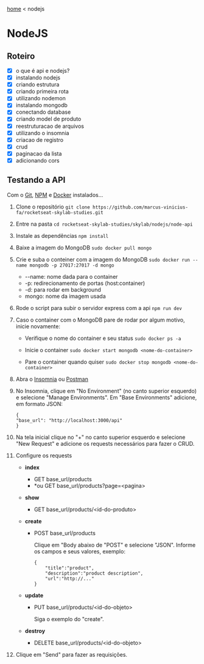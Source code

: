 [home](../../README.md) < nodejs

# NodeJS

## Roteiro

- [x] o que é api e nodejs?
- [x] instalando nodejs
- [x] criando estrutura
- [x] criando primeira rota
- [x] utilizando nodemon
- [x] instalando mongodb
- [x] conectando database
- [x] criando model de produto
- [x] reestruturacao de arquivos
- [x] utilizando o insomnia
- [x] criacao de registro
- [x] crud
- [x] paginacao da lista
- [x] adicionando cors

## Testando a API

Com o [Git](https://git-scm.com/), [NPM](https://nodejs.org/en/) e [Docker](https://docs.docker.com/install/linux/docker-ce/ubuntu/) instalados...

1. Clone o repositório `git clone https://github.com/marcus-vinicius-fa/rocketseat-skylab-studies.git`

1. Entre na pasta `cd rocketseat-skylab-studies/skylab/nodejs/node-api`

1. Instale as dependências `npm install`

1. Baixe a imagem do MongoDB `sudo docker pull mongo`

1. Crie e suba o conteiner com a imagem do MongoDB `sudo docker run --name mongodb -p 27017:27017 -d mongo`
    - --name: nome dada para o container
    - -p: redirecionamento de portas (host:container)
    - -d: para rodar em background
    - mongo: nome da imagem usada

1. Rode o script para subir o servidor express com a api `npm run dev`

1. Caso o container com o MongoDB pare de rodar por algum motivo, inicie novamente:

    - Verifique o nome do container e seu status `sudo docker ps -a`

    - Inicie o container `sudo docker start mongodb <nome-do-container>`

    - Pare o container quando quiser `sudo docker stop mongodb <nome-do-container>`

1. Abra o [Insomnia](https://insomnia.rest/) ou [Postman](https://www.getpostman.com/)

1. No Insomnia, clique em "No Environment" (no canto superior esquerdo) e selecione "Manage Environments". Em "Base Environments" adicione, em formato JSON:

    ```
    {
    "base_url": "http://localhost:3000/api"
    }
    ```

1. Na tela inicial clique no "+" no canto superior esquerdo e selecione "New Request" e adicione os requests necessários para fazer o CRUD.

1. Configure os requests

    - **index**

        - GET base_url/products
        - *ou GET base_url/products?page=\<pagina>

    - **show**

        - GET base_url/products/\<id-do-produto>

    - **create**

        - POST base_url/products

            Clique em "Body abaixo de "POST" e selecione "JSON". Informe os campos e seus valores, exemplo:

            ```
            {
                "title":"product",
                "description":"product description",
                "url":"http://..."
            }
            ```

    - **update**

        - PUT base_url/products/\<id-do-objeto>

            Siga o exemplo do "create".

    - **destroy**

        - DELETE base_url/products/\<id-do-objeto>

1. Clique em "Send" para fazer as requisições.
